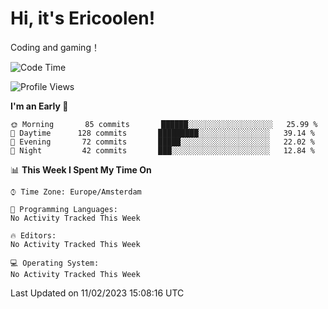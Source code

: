 # Hi, it's Ericoolen!
Coding and gaming！

<!--START_SECTION:waka-->
![Code Time](http://img.shields.io/badge/Code%20Time-663%20hrs%2023%20mins-blue)

![Profile Views](http://img.shields.io/badge/Profile%20Views-12-blue)

**I'm an Early 🐤** 

```text
🌞 Morning       85 commits       ██████░░░░░░░░░░░░░░░░░░░   25.99 % 
🌆 Daytime      128 commits       █████████░░░░░░░░░░░░░░░░   39.14 % 
🌃 Evening       72 commits       █████░░░░░░░░░░░░░░░░░░░░   22.02 % 
🌙 Night         42 commits       ███░░░░░░░░░░░░░░░░░░░░░░   12.84 % 

```


📊 **This Week I Spent My Time On** 

```text
⌚︎ Time Zone: Europe/Amsterdam

💬 Programming Languages: 
No Activity Tracked This Week

🔥 Editors: 
No Activity Tracked This Week

💻 Operating System: 
No Activity Tracked This Week

```


 Last Updated on 11/02/2023 15:08:16 UTC
<!--END_SECTION:waka-->

